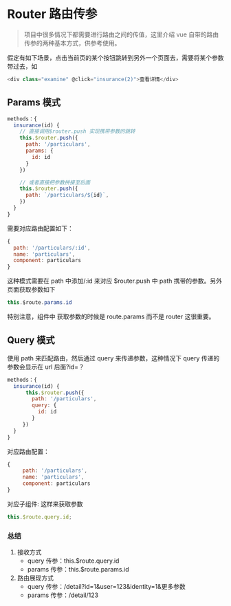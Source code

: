 <!--
 * @Author: your name
 * @Date: 2021-07-06 20:25:49
 * @LastEditTime: 2021-08-27 09:56:05
 * @LastEditors: Please set LastEditors
 * @Description: In User Settings Edit
 * @FilePath: \docsify-based-wiki\docs\vue\router.md
-->

# Router 路由传参

> 项目中很多情况下都需要进行路由之间的传值，这里介绍 vue 自带的路由传参的两种基本方式，供参考使用。

假定有如下场景，点击当前页的某个按钮跳转到另外一个页面去，需要将某个参数带过去，如

```csharp
<div class="examine" @click="insurance(2)">查看详情</div>
```

## Params 模式

```js
methods：{
  insurance(id) {
    // 直接调用$router.push 实现携带参数的跳转
    this.$router.push({
      path: '/particulars',
      params: {
        id: id
      }
    })

    // 或者直接把参数拼接至后面
    this.$router.push({
      path: `/particulars/${id}`,
    })
  }
}
```

需要对应路由配置如下：

```js
{
  path: '/particulars/:id',
  name: 'particulars',
  component: particulars
}
```

这种模式需要在 path 中添加/:id 来对应 \$router.push 中 path 携带的参数。另外页面获取参数如下

```csharp
this.$route.params.id
```

特别注意，组件中 获取参数的时候是 route.params 而不是 router 这很重要。

## Query 模式

使用 path 来匹配路由，然后通过 query 来传递参数，这种情况下 query 传递的参数会显示在 url 后面?id=？

```js
methods：{
  insurance(id) {
      this.$router.push({
        path: '/particulars',
        query: {
          id: id
        }
     })
  }
}
```

对应路由配置：

```javascript
{
     path: '/particulars',
     name: 'particulars',
     component: particulars
}
```

对应子组件: 这样来获取参数

```javascript
this.$route.query.id;
```

### 总结

1. 接收方式
   - query 传参：this.$route.query.id
   - params 传参：this.$route.params.id
2. 路由展现方式
   - query 传参：/detail?id=1&user=123&identity=1&更多参数
   - params 传参：/detail/123
